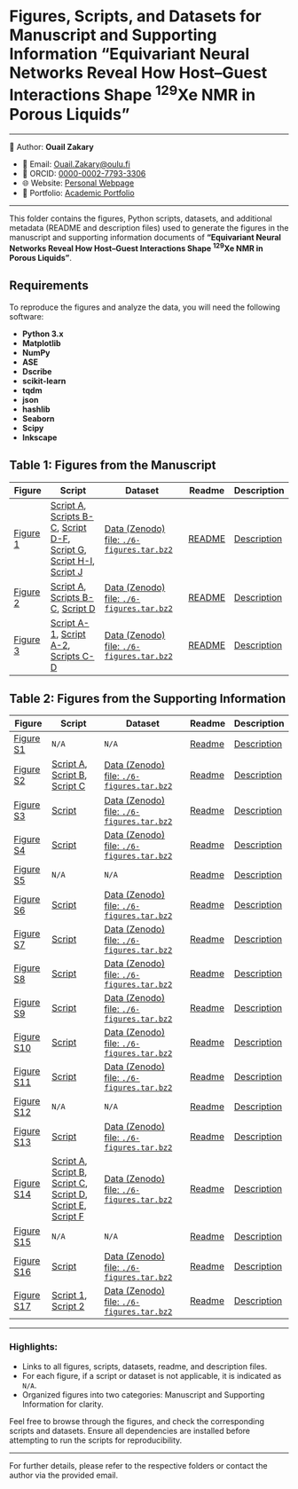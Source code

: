 # Figures, Scripts, and Datasets for Manuscript and Supporting Information “Equivariant Neural Networks Reveal How Host–Guest Interactions Shape <sup>129</sup>Xe NMR in Porous Liquids”

---
📄 Author: **Ouail Zakary**  
- 📧 Email: [Ouail.Zakary@oulu.fi](mailto:Ouail.Zakary@oulu.fi)  
- 🔗 ORCID: [0000-0002-7793-3306](https://orcid.org/0000-0002-7793-3306)  
- 🌐 Website: [Personal Webpage](https://cc.oulu.fi/~nmrwww/members/Ouail_Zakary.html)  
- 📁 Portfolio: [Academic Portfolio](https://ozakary.github.io/)
---

This folder contains the figures, Python scripts, datasets, and additional metadata (README and description files) used to generate the figures in the manuscript and supporting information documents of **“Equivariant Neural Networks Reveal How Host–Guest Interactions Shape <sup>129</sup>Xe NMR in Porous Liquids”**.

## Requirements

To reproduce the figures and analyze the data, you will need the following software:
- **Python 3.x**
- **Matplotlib**
- **NumPy**
- **ASE**
- **Dscribe**
- **scikit-learn**
- **tqdm**
- **json**
- **hashlib**
- **Seaborn**
- **Scipy**
- **Inkscape**


## Table 1: Figures from the Manuscript

| **Figure** | **Script** | **Dataset** | **Readme** | **Description** |
|--------------|-------------|-------------|-----------------|-----------------|
| [Figure 1](./figure_1.png) | [Script A](../pca_analysis/pca_analysis.py), [Scripts B-C](../t-sne_analysis/tsne_analysis.py), [Script D-F](./code_compare_v3.py), [Script G](../pca_analysis/pca_analysis.py), [Script H-I](../t-sne_analysis/tsne_analysis.py), [Script J](./code_plot_rdf_total_with_inset.py) | [Data (Zenodo) file: `./6-figures.tar.bz2`](https://doi.org/10.5281/zenodo.17105321) | [README](./figure_1_readme.txt) | [Description](./figure_1_description.txt) |
| [Figure 2](./figure_2.png) | [Script A](../pca_analysis/pca_analysis.py), [Scripts B-C](../t-sne_analysis/tsne_analysis.py), [Script D](./code_plot_sigma_iso.py) | [Data (Zenodo) file: `./6-figures.tar.bz2`](https://doi.org/10.5281/zenodo.17105321) | [README](./figure_2_readme.txt) | [Description](./figure_2_description.txt) |
| [Figure 3](./figure_3.png) | [Script A-1](./code_displacements_advanced_COM_pbc.py), [Script A-2](./code_plot_advanced_vf.py), [Scripts C-D](./code_statistics_all_csv_outputs_multi-cage-approach.py) | [Data (Zenodo) file: `./6-figures.tar.bz2`](https://doi.org/10.5281/zenodo.17105321) | [README](./figure_3_readme.txt) |  [Description](./figure_3_description.txt) |

## Table 2: Figures from the Supporting Information

| **Figure** | **Script** | **Dataset** | **Readme** | **Description** |
|--------------|-------------|-------------|-----------------|-----------------|
| [Figure S1](./figure_s1.png) | `N/A` | `N/A` | [Readme](./figure_s1_readme.txt) | [Description](./figure_s1_description.txt) |
| [Figure S2](./figure_s2.png) | [Script A](./code_plot_energy.py), [Script B](./code_plot_force.py), [Script C](./code_plot_stress.py) | [Data (Zenodo) file: `./6-figures.tar.bz2`](https://doi.org/10.5281/zenodo.17105321) | [Readme](./figure_s2_readme.txt) | [Description](./figure_s2_description.txt) |
| [Figure S3](./figure_s3.png) | [Script](./code_compare_v3.py) | [Data (Zenodo) file: `./6-figures.tar.bz2`](https://doi.org/10.5281/zenodo.17105321) | [Readme](./figure_s3_readme.txt) | [Description](./figure_s3_description.txt) |
| [Figure S4](./figure_s4.png) | [Script](./code_compare_v3.py) | [Data (Zenodo) file: `./6-figures.tar.bz2`](https://doi.org/10.5281/zenodo.17105321) | [Readme](./figure_s4_readme.txt) | [Description](./figure_s4_description.txt) |
| [Figure S5](./figure_s5.png) | `N/A` | `N/A` | [Readme](./figure_s5_readme.txt) | [Description](./figure_s5_description.txt) |
| [Figure S6](./figure_s6.png) | [Script](./code_compare_v3.py) | [Data (Zenodo) file: `./6-figures.tar.bz2`](https://doi.org/10.5281/zenodo.17105321) | [Readme](./figure_s6_readme.txt) | [Description](./figure_s6_description.txt) |
| [Figure S7](./figure_s7.png) | [Script](./code_compare_v3.py) | [Data (Zenodo) file: `./6-figures.tar.bz2`](https://doi.org/10.5281/zenodo.17105321) | [Readme](./figure_s7_readme.txt) | [Description](./figure_s7_description.txt) |
| [Figure S8](./figure_s8.png) | [Script](./code_compare_v3.py) | [Data (Zenodo) file: `./6-figures.tar.bz2`](https://doi.org/10.5281/zenodo.17105321) | [Readme](./figure_s8_readme.txt) | [Description](./figure_s8_description.txt) |
| [Figure S9](./figure_s9.png) | [Script](./code_compare_v3.py) | [Data (Zenodo) file: `./6-figures.tar.bz2`](https://doi.org/10.5281/zenodo.17105321) | [Readme](./figure_s9_readme.txt) | [Description](./figure_s9_description.txt) |
| [Figure S10](./figure_s10.png) | [Script](./code_compare_v3.py) | [Data (Zenodo) file: `./6-figures.tar.bz2`](https://doi.org/10.5281/zenodo.17105321) | [Readme](./figure_s10_readme.txt) | [Description](./figure_s10_description.txt) |
| [Figure S11](./figure_s11.png) | [Script](./code_compare_v3.py) | [Data (Zenodo) file: `./6-figures.tar.bz2`](https://doi.org/10.5281/zenodo.17105321) | [Readme](./figure_s11_readme.txt) | [Description](./figure_s11_description.txt) |
| [Figure S12](./figure_s12.png) | `N/A` | `N/A` | [Readme](./figure_s12_readme.txt) | [Description](./figure_s12_description.txt) |
| [Figure S13](./figure_s13.png) | [Script](./code_plot_sigma_iso_training_progress.py) | [Data (Zenodo) file: `./6-figures.tar.bz2`](https://doi.org/10.5281/zenodo.17105321) | [Readme](./figure_s13_readme.txt) | [Description](./figure_s13_description.txt) |
| [Figure S14](./figure_s14.png) | [Script A](./code_plot_sigma_xx.py), [Script B](./code_plot_sigma_yy.py), [Script C](./code_plot_sigma_zz.py), [Script D](./code_plot_sigma_xy.py), [Script E](./code_plot_sigma_xz.py), [Script F](./code_plot_sigma_yz.py) | [Data (Zenodo) file: `./6-figures.tar.bz2`](https://doi.org/10.5281/zenodo.17105321) | [Readme](./figure_s14_readme.txt) | [Description](./figure_s14_description.txt) |
| [Figure S15](./figure_s15.png) | `N/A` | `N/A` | [Readme](./figure_s15_readme.txt) | [Description](./figure_s15_description.txt) |
| [Figure S16](./figure_s16.png) | [Script](./code_plot_statistics_v2.py) | [Data (Zenodo) file: `./6-figures.tar.bz2`](https://doi.org/10.5281/zenodo.17105321) | [Readme](./figure_s16_readme.txt) | [Description](./figure_s16_description.txt) |
| [Figure S17](./figure_s17.png) | [Script 1](./code_displacements_advanced_COM_pbc.py), [Script 2](./code_plot_advanced_vf.py) | [Data (Zenodo) file: `./6-figures.tar.bz2`](https://doi.org/10.5281/zenodo.17105321) | [Readme](./figure_s17_readme.txt) | [Description](./figure_s17_description.txt) |

---

### Highlights:
- Links to all figures, scripts, datasets, readme, and description files.
- For each figure, if a script or dataset is not applicable, it is indicated as `N/A`.
- Organized figures into two categories: Manuscript and Supporting Information for clarity.

Feel free to browse through the figures, and check the corresponding scripts and datasets. Ensure all dependencies are installed before attempting to run the scripts for reproducibility.

---

For further details, please refer to the respective folders or contact the author via the provided email.
